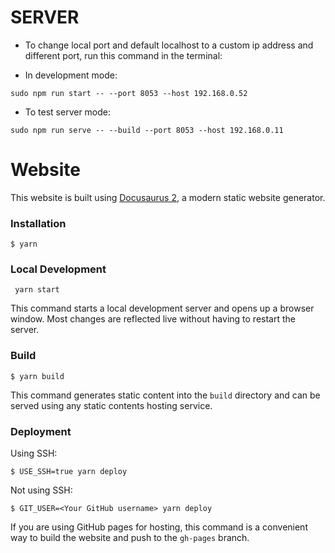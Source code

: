 # SERVER
- To change local port and default localhost to a custom ip address and different port, run this command in the terminal:

- In development mode:
``` shell
sudo npm run start -- --port 8053 --host 192.168.0.52
```

- To test server mode:  
``` shell
sudo npm run serve -- --build --port 8053 --host 192.168.0.11  
```


# Website

This website is built using [Docusaurus 2](https://docusaurus.io/), a modern static website generator.

### Installation

``` shell
$ yarn
```

### Local Development

``` shell
 yarn start
```

This command starts a local development server and opens up a browser window. Most changes are reflected live without having to restart the server.

### Build

``` shell
$ yarn build
```

This command generates static content into the `build` directory and can be served using any static contents hosting service.

### Deployment

Using SSH:

``` ssh
$ USE_SSH=true yarn deploy
```

Not using SSH:

``` ssh
$ GIT_USER=<Your GitHub username> yarn deploy
```

If you are using GitHub pages for hosting, this command is a convenient way to build the website and push to the `gh-pages` branch.
